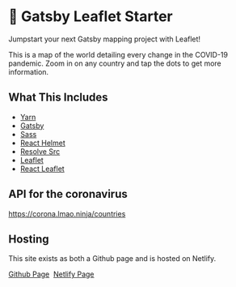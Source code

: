 # 🍃 Gatsby Leaflet Starter

Jumpstart your next Gatsby mapping project with Leaflet!

This is a map of the world detailing every change in the COVID-19 pandemic. Zoom in on any country and tap the dots to get more information.

## What This Includes
* [Yarn](https://yarnpkg.com/en/)
* [Gatsby](https://www.gatsbyjs.org/)
* [Sass](https://sass-lang.com)
* [React Helmet](https://github.com/nfl/react-helmet)
* [Resolve Src](https://github.com/alampros/gatsby-plugin-resolve-src)
* [Leaflet](https://leafletjs.com/)
* [React Leaflet](https://react-leaflet.js.org)

## API for the coronavirus

https://corona.lmao.ninja/countries

## Hosting

This site exists as both a Github page and is hosted on Netlify.

[Github Page](https://jean-oikonomou.github.io/COVID-19_MAP-Leaflet-Gatsby/)&nbsp;
[Netlify Page](https://vibrant-volhard-9c30de.netlify.com/)